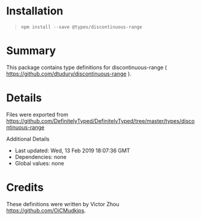 # Installation
> `npm install --save @types/discontinuous-range`

# Summary
This package contains type definitions for discontinuous-range ( https://github.com/dtudury/discontinuous-range ).

# Details
Files were exported from https://github.com/DefinitelyTyped/DefinitelyTyped/tree/master/types/discontinuous-range

Additional Details
 * Last updated: Wed, 13 Feb 2019 18:07:36 GMT
 * Dependencies: none
 * Global values: none

# Credits
These definitions were written by Victor Zhou <https://github.com/OiCMudkips>.
